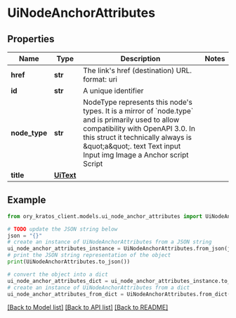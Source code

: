 # UiNodeAnchorAttributes


## Properties

Name | Type | Description | Notes
------------ | ------------- | ------------- | -------------
**href** | **str** | The link&#39;s href (destination) URL.  format: uri | 
**id** | **str** | A unique identifier | 
**node_type** | **str** | NodeType represents this node&#39;s types. It is a mirror of &#x60;node.type&#x60; and is primarily used to allow compatibility with OpenAPI 3.0.  In this struct it technically always is \&quot;a\&quot;. text Text input Input img Image a Anchor script Script | 
**title** | [**UiText**](UiText.md) |  | 

## Example

```python
from ory_kratos_client.models.ui_node_anchor_attributes import UiNodeAnchorAttributes

# TODO update the JSON string below
json = "{}"
# create an instance of UiNodeAnchorAttributes from a JSON string
ui_node_anchor_attributes_instance = UiNodeAnchorAttributes.from_json(json)
# print the JSON string representation of the object
print(UiNodeAnchorAttributes.to_json())

# convert the object into a dict
ui_node_anchor_attributes_dict = ui_node_anchor_attributes_instance.to_dict()
# create an instance of UiNodeAnchorAttributes from a dict
ui_node_anchor_attributes_from_dict = UiNodeAnchorAttributes.from_dict(ui_node_anchor_attributes_dict)
```
[[Back to Model list]](../README.md#documentation-for-models) [[Back to API list]](../README.md#documentation-for-api-endpoints) [[Back to README]](../README.md)


